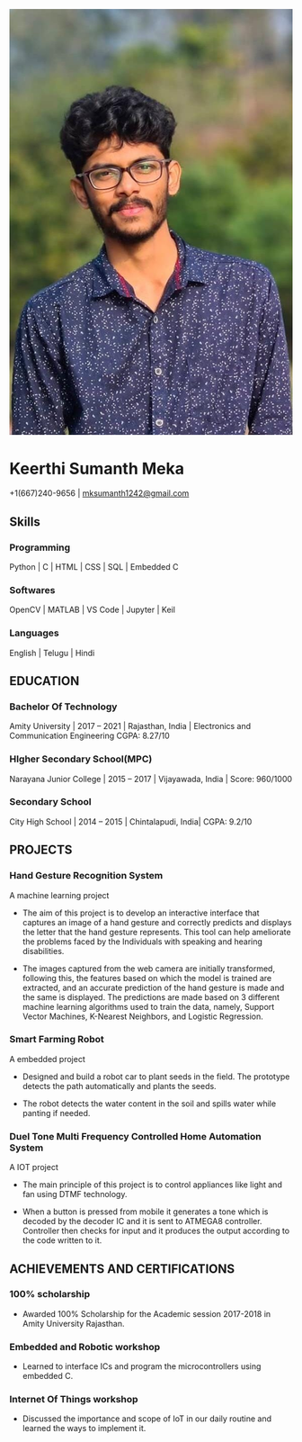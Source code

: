 ![](image0.jpg)



































# Keerthi Sumanth Meka
+1(667)240-9656 | mksumanth1242@gmail.com
## Skills
### Programming
Python | C | HTML | CSS | SQL |
Embedded C
### Softwares
OpenCV | MATLAB | VS Code | Jupyter
| Keil 
### Languages
English | Telugu | Hindi
## EDUCATION
### Bachelor Of Technology
Amity University |
2017 – 2021 | Rajasthan, India |
Electronics and Communication
Engineering
CGPA: 8.27/10
### HIgher Secondary School(MPC)
Narayana Junior College |
2015 – 2017 | Vijayawada, India |
Score: 960/1000
###  Secondary School
City High School |
2014 – 2015 | Chintalapudi, India|
CGPA: 9.2/10
## PROJECTS
### Hand Gesture Recognition System
A machine learning project

- The aim of this project is to develop an interactive
interface that captures an image of a hand gesture and
correctly predicts and displays the letter that the hand
gesture represents. This tool can help ameliorate the
problems faced by the Individuals with speaking and
hearing disabilities.

- The images captured from the web camera are initially
transformed, following this, the features based on which
the model is trained are extracted, and an accurate
prediction of the hand gesture is made and the same is
displayed. The predictions are made based on 3 different
machine learning algorithms used to train the data,
namely, Support Vector Machines, K-Nearest Neighbors,
and Logistic Regression.
### Smart Farming Robot
A embedded project

- Designed and build a robot car to plant seeds in the field.
The prototype detects the path automatically and plants
the seeds.

- The robot detects the water content in the soil and spills
water while panting if needed.
### Duel Tone Multi Frequency Controlled Home Automation System

A IOT project

- The main principle of this project is to control appliances
like light and fan using DTMF technology.

- When a button is pressed from mobile it generates a tone
which is decoded by the decoder IC and it is sent to
ATMEGA8 controller. Controller then checks for input and
it produces the output according to the code written to it.
## ACHIEVEMENTS AND CERTIFICATIONS
### 100% scholarship
- Awarded 100% Scholarship for the
Academic session 2017-2018 in
Amity University Rajasthan.
### Embedded and Robotic workshop
- Learned to interface ICs and
program the microcontrollers using
embedded C.
### Internet Of Things workshop
- Discussed the importance and scope
of IoT in our daily routine and learned
the ways to implement it.






